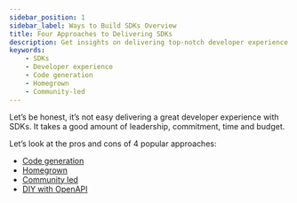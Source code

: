 ```yaml
---
sidebar_position: 1
sidebar_label: Ways to Build SDKs Overview
title: Four Approaches to Delivering SDKs
description: Get insights on delivering top-notch developer experience with SDKs through code generation, homegrown, community-led, and DIY with OpenAPI approaches. Learn more
keywords:
    - SDKs
    - Developer experience
    - Code generation
    - Homegrown
    - Community-led
---
```


Let’s be honest, it’s not easy delivering a great developer experience with SDKs. It takes a good amount of leadership, commitment, time and budget. 

Let’s look at the pros and cons of 4 popular approaches: 

* [Code generation](/docs/ways-to-build-sdks/code-generation/)
* [Homegrown](/docs/ways-to-build-sdks/homegrown)
* [Community led](/docs/ways-to-build-sdks/community-led) 
* [DIY with OpenAPI](/docs/ways-to-build-sdks/diy-with-openapi)
